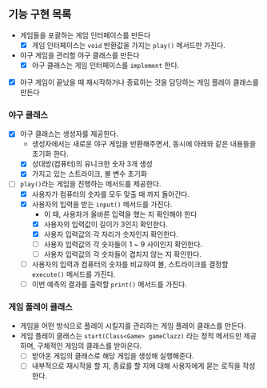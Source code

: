 ## 기능 구현 목록

- 게임들을 포괄하는 게임 인터페이스를 만든다
    - [x] 게임 인터페이스는 `void` 반환값을 가지는 `play()` 메서드만 가진다.
- 야구 게임을 관리할 야구 클래스를 만든다
    - [x] 야구 클래스는 게임 인터페이스를 `implement` 한다.
- [x] 야구 게임이 끝났을 때 재시작하거나 종료하는 것을 담당하는 게임 플레이 클래스를 만든다

### 야구 클래스

- [x] 야구 클래스는 생성자를 제공한다.
    - 생성자에서는 새로운 야구 게임을 반환해주면서, 동시에 아래와 같은 내용들을 초기화 한다.
    - [x] 상대방(컴퓨터)의 유니크한 숫자 3개 생성
    - [x] 가지고 있는 스트라이크, 볼 변수 초기화
- [ ] `play()`라는 게임을 진행하는 메서드를 제공한다.
    - [x] 사용자가 컴퓨터의 숫자를 모두 맞출 때 까지 돌아간다.
    - [x] 사용자의 입력을 받는 `input()` 메서드를 가진다.
        - 이 때, 사용자가 올바른 입력을 했는 지 확인해야 한다
        - [x] 사용자의 입력값이 길이가 3인지 확인한다.
        - [x] 사용자 입력값의 각 자리가 숫자인지 확인한다.
        - [ ] 사용자 입력값의 각 숫자들이 1 ~ 9 사이인지 확인한다.
        - [ ] 사용자 입력값의 각 숫자들이 겹치지 않는 지 확인한다.
    - [ ] 사용자의 입력과 컴퓨터의 숫자를 비교하여 볼, 스트라이크를 결정할 `execute()` 메서드를 가진다.
    - [ ] 이번 예측의 결과를 출력할 `print()` 메서드를 가진다.

### 게임 플레이 클래스

- 게임을 어떤 방식으로 플레이 시킬지를 관리하는 게임 플레이 클래스를 만든다.
- 게임 플레이 클래스는 `start(Class<Game> gameClazz)` 라는 정적 메서드만 제공하며, 구체적인 게임의 클래스를 받아온다.
    - [ ] 받아온 게임의 클래스로 해당 게임을 생성해 실행해준다.
    - [ ] 내부적으로 재시작을 할 지, 종료를 할 지에 대해 사용자에게 묻는 로직을 작성한다.